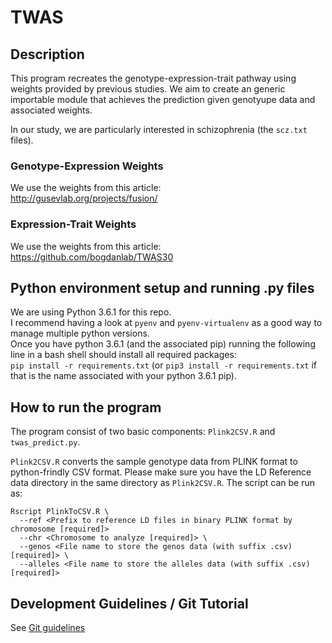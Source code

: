 # TWAS
## Description
This program recreates the genotype-expression-trait pathway using weights provided by
previous studies. We aim to create an generic importable module that achieves the prediction
given genotyupe data and associated weights.

In our study, we are particularly interested in schizophrenia (the ``scz.txt`` files).

### Genotype-Expression Weights
We use the weights from this article:  
http://gusevlab.org/projects/fusion/

### Expression-Trait Weights
We use the weights from this article:  
https://github.com/bogdanlab/TWAS30

## Python environment setup and running .py files
We are using Python 3.6.1 for this repo.  
I recommend having a look at ``pyenv`` and ``pyenv-virtualenv`` as a good way to
manage multiple python versions.  
Once you have python 3.6.1 (and the associated pip) running the following line
in a bash shell should install all required packages:  
``pip install -r requirements.txt`` (or `pip3 install -r requirements.txt` if that is the
name associated with your python 3.6.1 pip).

## How to run the program
The program consist of two basic components: ``Plink2CSV.R`` and ``twas_predict.py``.

``Plink2CSV.R`` converts the sample genotype data from PLINK format to python-frindly CSV
format. Please make sure you have the LD Reference data directory in the same directory as
``Plink2CSV.R``. The script can be run as:

```Linux
Rscript PlinkToCSV.R \
  --ref <Prefix to reference LD files in binary PLINK format by chromosome [required]> 
  --chr <Chromosome to analyze [required]> \
  --genos <File name to store the genos data (with suffix .csv) [required]> \
  --alleles <File name to store the alleles data (with suffix .csv) [required]>
```


## Development Guidelines / Git Tutorial
See [Git guidelines](documentation/GIT_GUIDELINES.md)
